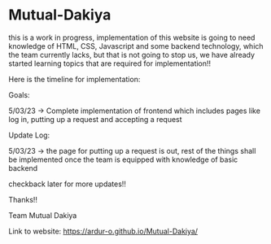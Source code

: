 # Mutual-Dakiya
this is a work in progress, implementation of this website is going to need knowledge of HTML, CSS, Javascript and some backend technology, which the team currently lacks, but that is not going to stop us, we have already started learning topics that are required for implementation!! 

Here is the timeline for implementation:

Goals:

5/03/23 -> Complete implementation of frontend which includes pages like log in, putting up a request and accepting a request

Update Log:

5/03/23 -> the page for putting up a request is out, rest of the things shall be implemented once the team is equipped with knowledge of basic backend

checkback later for more updates!! 

Thanks!!

Team Mutual Dakiya

Link to website: https://ardur-o.github.io/Mutual-Dakiya/
